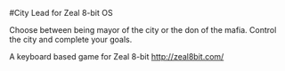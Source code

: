 #City Lead for Zeal 8-bit OS

Choose between being mayor of the city or the don of the mafia.  Control the city and complete your goals.

A keyboard based game for Zeal 8-bit http://zeal8bit.com/

